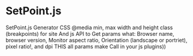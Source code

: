 # SetPoint.js
SetPoint.js Generator CSS @media min, max width and height class (breakpoints) for site 
And js API to Get params what: Browser name, browser version, Monitor aspect ratio, 
Orientation (landscape or portriet), pixel ratio!, and dpi THIS all params make Call in your js plugins))
